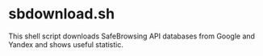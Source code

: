 sbdownload.sh
====

This shell script downloads SafeBrowsing API databases from Google and Yandex and shows useful statistic.